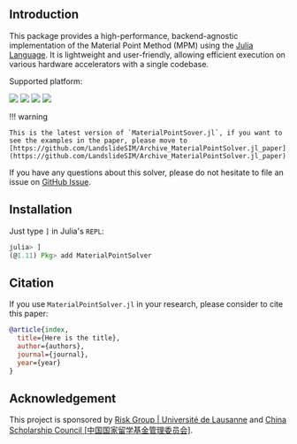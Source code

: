 ## Introduction

This package provides a high-performance, backend-agnostic implementation of the Material Point Method (MPM) using the [Julia Language](https://julialang.org). It is lightweight and user-friendly, allowing efficient execution on various hardware accelerators with a single codebase.

Supported platform:

[![](https://img.shields.io/badge/NVIDIA-CUDA-green.svg?logo=nvidia)](https://developer.nvidia.com/cuda-toolkit)
[![](https://img.shields.io/badge/AMD-ROCm-red.svg?logo=amd)](https://www.amd.com/en/products/software/rocm.html)
[![](https://img.shields.io/badge/Intel-oneAPI-blue.svg?logo=intel)](https://www.intel.com/content/www/us/en/developer/tools/oneapi/overview.html)
[![](https://img.shields.io/badge/Apple-Metal-purple.svg?logo=apple)](https://developer.apple.com/metal/)

!!! warning
    
    This is the latest version of `MaterialPointSover.jl`, if you want to see the examples in the paper, please move to [https://github.com/LandslideSIM/Archive_MaterialPointSolver.jl_paper](https://github.com/LandslideSIM/Archive_MaterialPointSolver.jl_paper).

If you have any questions about this solver, please do not hesitate to file an issue on [GitHub Issue](https://github.com/LandslideSIM/MaterialPointSolver.jl/issues).

## Installation

Just type `]` in Julia's `REPL`:

```julia
julia> ]
(@1.11) Pkg> add MaterialPointSolver
```

## Citation
If you use `MaterialPointSolver.jl` in your research, please consider to cite this paper:

```bib
@article{index,
  title={Here is the title},
  author={authors},
  journal={journal},
  year={year}
}
```

## Acknowledgement

This project is sponsored by [Risk Group | Université de Lausanne](https://wp.unil.ch/risk/) and [China Scholarship Council [中国国家留学基金管理委员会]](https://www.csc.edu.cn/).
